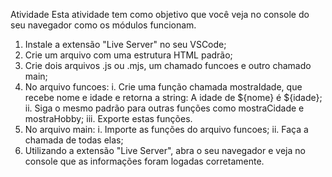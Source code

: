 Atividade
Esta atividade tem como objetivo que você veja no console do seu navegador como os módulos funcionam.

1. Instale a extensão "Live Server" no seu VSCode;
2. Crie um arquivo com uma estrutura HTML padrão;
3. Crie dois arquivos .js ou .mjs, um chamado funcoes e outro chamado main;
4. No arquivo funcoes:
  i. Crie uma função chamada mostraIdade, que recebe nome e idade e retorna a string: A idade de ${nome} é ${idade};
  ii. Siga o mesmo padrão para outras funções como mostraCidade e mostraHobby;
  iii. Exporte estas funções.
5. No arquivo main:
  i. Importe as funções do arquivo funcoes;
  ii. Faça a chamada de todas elas;
6. Utilizando a extensão "Live Server", abra o seu navegador e veja no console que as informações foram logadas corretamente.